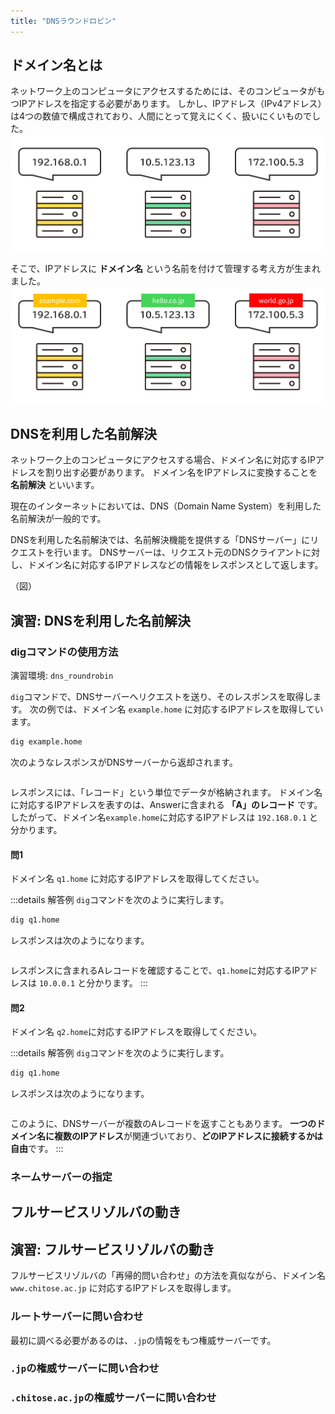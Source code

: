 ```yaml
---
title: "DNSラウンドロビン"
---
```



## ドメイン名とは
ネットワーク上のコンピュータにアクセスするためには、そのコンピュータがもつIPアドレスを指定する必要があります。
しかし、IPアドレス（IPv4アドレス）は4つの数値で構成されており、人間にとって覚えにくく、扱いにくいものでした。
![IPアドレスのみのとき](/images/dns_roundrobin/ip_address.png)

そこで、IPアドレスに **ドメイン名** という名前を付けて管理する考え方が生まれました。
![ドメイン名で管理する](/images/dns_roundrobin/domain_name.png)
## DNSを利用した名前解決
ネットワーク上のコンピュータにアクセスする場合、ドメイン名に対応するIPアドレスを割り出す必要があります。
ドメイン名をIPアドレスに変換することを **名前解決** といいます。

現在のインターネットにおいては、DNS（Domain Name System）を利用した名前解決が一般的です。

DNSを利用した名前解決では、名前解決機能を提供する「DNSサーバー」にリクエストを行います。
DNSサーバーは、リクエスト元のDNSクライアントに対し、ドメイン名に対応するIPアドレスなどの情報をレスポンスとして返します。

（図）

## 演習: DNSを利用した名前解決
### digコマンドの使用方法
演習環境: `dns_roundrobin`

`dig`コマンドで、DNSサーバーへリクエストを送り、そのレスポンスを取得します。
次の例では、ドメイン名 `example.home` に対応するIPアドレスを取得しています。

```sh
dig example.home
```

次のようなレスポンスがDNSサーバーから返却されます。

```

```

レスポンスには、「レコード」という単位でデータが格納されます。
ドメイン名に対応するIPアドレスを表すのは、Answerに含まれる **「A」のレコード** です。
したがって、ドメイン名`example.home`に対応するIPアドレスは `192.168.0.1` と分かります。

#### 問1
ドメイン名 `q1.home` に対応するIPアドレスを取得してください。

:::details 解答例
`dig`コマンドを次のように実行します。
```sh
dig q1.home
```

レスポンスは次のようになります。

```

```

レスポンスに含まれるAレコードを確認することで、`q1.home`に対応するIPアドレスは `10.0.0.1` と分かります。
:::

#### 問2
ドメイン名 `q2.home`に対応するIPアドレスを取得してください。

:::details 解答例
`dig`コマンドを次のように実行します。
```sh
dig q1.home
```

レスポンスは次のようになります。

```

```

このように、DNSサーバーが複数のAレコードを返すこともあります。
**一つのドメイン名に複数のIPアドレス**が関連づいており、**どのIPアドレスに接続するかは自由**です。
:::

### ネームサーバーの指定

## フルサービスリゾルバの動き

## 演習: フルサービスリゾルバの動き
フルサービスリゾルバの「再帰的問い合わせ」の方法を真似ながら、ドメイン名 `www.chitose.ac.jp` に対応するIPアドレスを取得します。

### ルートサーバーに問い合わせ

最初に調べる必要があるのは、`.jp`の情報をもつ権威サーバーです。

### `.jp`の権威サーバーに問い合わせ

### `.chitose.ac.jp`の権威サーバーに問い合わせ


